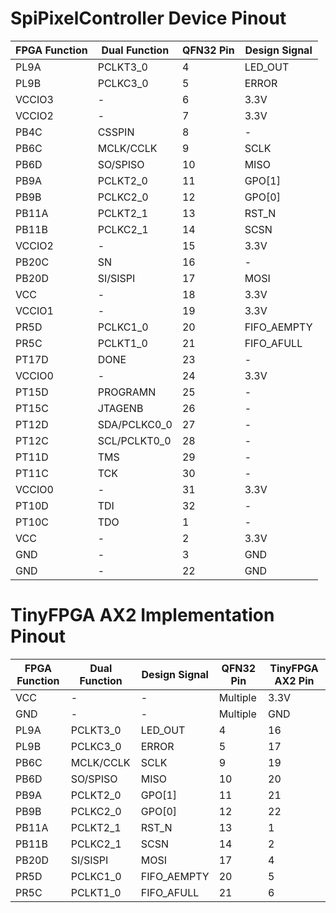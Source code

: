 # SpiPixelController Device Pinout

FPGA Function | Dual Function | QFN32 Pin | Design Signal
------------- | ------------- | --------- | -------------
PL9A          | PCLKT3_0      | 4         | LED_OUT
PL9B          | PCLKC3_0      | 5         | ERROR
VCCIO3        | -             | 6         | 3.3V
VCCIO2        | -             | 7         | 3.3V
PB4C          | CSSPIN        | 8         | -
PB6C          | MCLK/CCLK     | 9         | SCLK
PB6D          | SO/SPISO      | 10        | MISO
PB9A          | PCLKT2_0      | 11        | GPO[1]
PB9B          | PCLKC2_0      | 12        | GPO[0]
PB11A         | PCLKT2_1      | 13        | RST_N
PB11B         | PCLKC2_1      | 14        | SCSN
VCCIO2        | -             | 15        | 3.3V
PB20C         | SN            | 16        | -
PB20D         | SI/SISPI      | 17        | MOSI
VCC           | -             | 18        | 3.3V
VCCIO1        | -             | 19        | 3.3V
PR5D          | PCLKC1_0      | 20        | FIFO_AEMPTY
PR5C          | PCLKT1_0      | 21        | FIFO_AFULL
PT17D         | DONE          | 23        | -
VCCIO0        | -             | 24        | 3.3V
PT15D         | PROGRAMN      | 25        | -
PT15C         | JTAGENB       | 26        | -
PT12D         | SDA/PCLKC0_0  | 27        | -
PT12C         | SCL/PCLKT0_0  | 28        | -
PT11D         | TMS           | 29        | -
PT11C         | TCK           | 30        | -
VCCIO0        | -             | 31        | 3.3V
PT10D         | TDI           | 32        | -
PT10C         | TDO           | 1         | -
VCC           | -             | 2         | 3.3V
GND           | -             | 3         | GND
GND           | -             | 22        | GND


# TinyFPGA AX2 Implementation Pinout

FPGA Function | Dual Function | Design Signal | QFN32 Pin | TinyFPGA AX2 Pin
------------- | ------------- | ------------- | --------- | ----------------
VCC           | -             | -             | Multiple  | 3.3V
GND           | -             | -             | Multiple  | GND
PL9A          | PCLKT3_0      | LED_OUT       | 4         | 16
PL9B          | PCLKC3_0      | ERROR         | 5         | 17
PB6C          | MCLK/CCLK     | SCLK          | 9         | 19
PB6D          | SO/SPISO      | MISO          | 10        | 20
PB9A          | PCLKT2_0      | GPO[1]        | 11        | 21
PB9B          | PCLKC2_0      | GPO[0]        | 12        | 22
PB11A         | PCLKT2_1      | RST_N         | 13        | 1
PB11B         | PCLKC2_1      | SCSN          | 14        | 2
PB20D         | SI/SISPI      | MOSI          | 17        | 4
PR5D          | PCLKC1_0      | FIFO_AEMPTY   | 20        | 5
PR5C          | PCLKT1_0      | FIFO_AFULL    | 21        | 6
